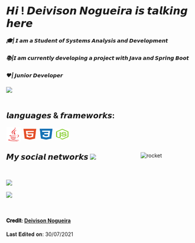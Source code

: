 <h1> 𝙃𝙞 ! 𝘿𝙚𝙞𝙫𝙞𝙨𝙤𝙣 𝙉𝙤𝙜𝙪𝙚𝙞𝙧𝙖 𝙞𝙨 𝙩𝙖𝙡𝙠𝙞𝙣𝙜 𝙝𝙚𝙧𝙚 </h1>

<div>  
  <h5> 🎓| 𝙄 𝙖𝙢 𝙖 𝙎𝙩𝙪𝙙𝙚𝙣𝙩 𝙤𝙛 𝙎𝙮𝙨𝙩𝙚𝙢𝙨 𝘼𝙣𝙖𝙡𝙮𝙨𝙞𝙨 𝙖𝙣𝙙 𝘿𝙚𝙫𝙚𝙡𝙤𝙥𝙢𝙚𝙣𝙩 </h5>
  <h5>  📚|𝙄 𝙖𝙢 𝙘𝙪𝙧𝙧𝙚𝙣𝙩𝙡𝙮 𝙙𝙚𝙫𝙚𝙡𝙤𝙥𝙞𝙣𝙜 𝙖 𝙥𝙧𝙤𝙟𝙚𝙘𝙩 𝙬𝙞𝙩𝙝 𝙅𝙖𝙫𝙖 𝙖𝙣𝙙 𝙎𝙥𝙧𝙞𝙣𝙜 𝘽𝙤𝙤𝙩 </h5>
  <h5>  ❤️| 𝙅𝙪𝙣𝙞𝙤𝙧 𝘿𝙚𝙫𝙚𝙡𝙤𝙥𝙚𝙧  </h5>
</div>
       

<div>
   <img height="200" src="https://github-readme-stats.vercel.app/api?username=Deivisonnogueira01&show_icons=true&theme=dark&include_all_commits=true&count_private=true"/>
 
  
  <div style="display: inline_block" align="left"><br>
           <h2>𝙡𝙖𝙣𝙜𝙪𝙖𝙜𝙚𝙨 & 𝙛𝙧𝙖𝙢𝙚𝙬𝙤𝙧𝙠𝙨:</h2>
  
   <img align="center" alt="Deivison-Java" height="40" width="40" src="https://raw.githubusercontent.com/devicons/devicon/master/icons/java/java-plain.svg">
  
  <img align="center" alt="Deivison-HTML" height="30" width="40" src="https://github.com/devicons/devicon/blob/master/icons/html5/html5-plain.svg">
  
  <img align="center" alt="Deivison-CSS" height="30" width="40" src="https://github.com/devicons/devicon/blob/master/icons/css3/css3-plain.svg">
    
  <img align="center" alt="Deivison-Nodejs" height="30" width="40" src="https://github.com/devicons/devicon/blob/master/icons/nodejs/nodejs-original.svg">

  
  </div>
  
  ##  
  <a><img align="right" alt="rocket" height="120" width="140" src="https://media.giphy.com/media/jfF6mIPumEzN9QW0kL/giphy.gif"></a>
  
<h2>
   𝙈𝙮 𝙨𝙤𝙘𝙞𝙖𝙡 𝙣𝙚𝙩𝙬𝙤𝙧𝙠𝙨
  <a target="_blank">
    <img src="https://media.tenor.com/images/22f42c11b612b041b4038573dca18a2d/tenor.gif" height="25px" style="max-width:100%;">
  </a>
</h2>

<div style="display: inline_block" align="left"><br> 

   <a href="https://instagram.com/deivison_nogueira01" target="_blank"><img src="https://img.shields.io/badge/-Instagram-%23E4405F?style=for-the-badge&logo=instagram&logoColor=white" target="_blank"></a>
  
  <a href="https://www.linkedin.com/in/deivison-nogueira-95961820a/" target="_blank"><img src="https://img.shields.io/badge/-LinkedIn-%230077B5?style=for-the-badge&logo=linkedin&logoColor=white" target="_blank"></a>
  
</div>
 
 
  
  
  

<br>

<h4>𝐂𝐫𝐞𝐝𝐢𝐭: <a href="https://github.com/Deivisonnogueira01">Deivison Nogueira</a></h4>
<p> 𝐋𝐚𝐬𝐭 𝐄𝐝𝐢𝐭𝐞𝐝 𝐨𝐧: 30/07/2021 </p>
  
</p>

<br/>
  
</div>
       
##
  
